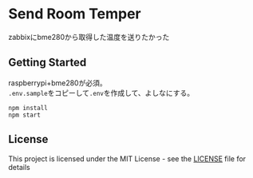 # Send Room Temper

zabbixにbme280から取得した温度を送りたかった

## Getting Started

raspberrypi+bme280が必須。  
`.env.sample`をコピーして`.env`を作成して、よしなにする。

```
npm install
npm start
```

## License

This project is licensed under the MIT License - see the [LICENSE](LICENSE) file for details


